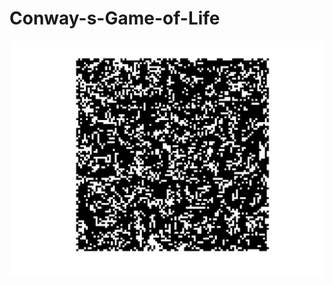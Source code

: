 # Conway-s-Game-of-Life
![alt text](https://github.com/Fruitseye/Conway-s-Game-of-Life/blob/main/output.gif)
